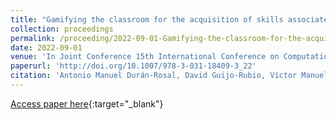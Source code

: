 ```yaml
---
title: "Gamifying the classroom for the acquisition of skills associated with Machine Learning: a two-year case study"
collection: proceedings
permalink: /proceeding/2022-09-01-Gamifying-the-classroom-for-the-acquisition-of-skills-associated-with-Machine-Learning-a-two-year-ca
date: 2022-09-01
venue: 'In Joint Conference 15th International Conference on Computational Intelligence in Security for Information Systems (CISIS 2022), 13th International Conference on EUropean Transnational Education (ICEUTE 2022)'
paperurl: 'http://doi.org/10.1007/978-3-031-18409-3_22'
citation: 'Antonio Manuel Durán-Rosal, David Guijo-Rubio, Víctor Manuel Vargas, Antonio Manuel Gómez-Orellana, <strong>Pedro Antonio Gutiérrez</strong>, Juan Carlos Fernández, &quot;Gamifying the classroom for the acquisition of skills associated with Machine Learning: a two-year case study.&quot; In Joint Conference 15th International Conference on Computational Intelligence in Security for Information Systems (CISIS 2022), 13th International Conference on EUropean Transnational Education (ICEUTE 2022), Lecture Notes in Networks and Systems, Vol. 532, 2022, Universidad de Salamanca (Salamanca, España), pp.224-235.'
---
```

[Access paper here](http://doi.org/10.1007/978-3-031-18409-3_22){:target="_blank"}
